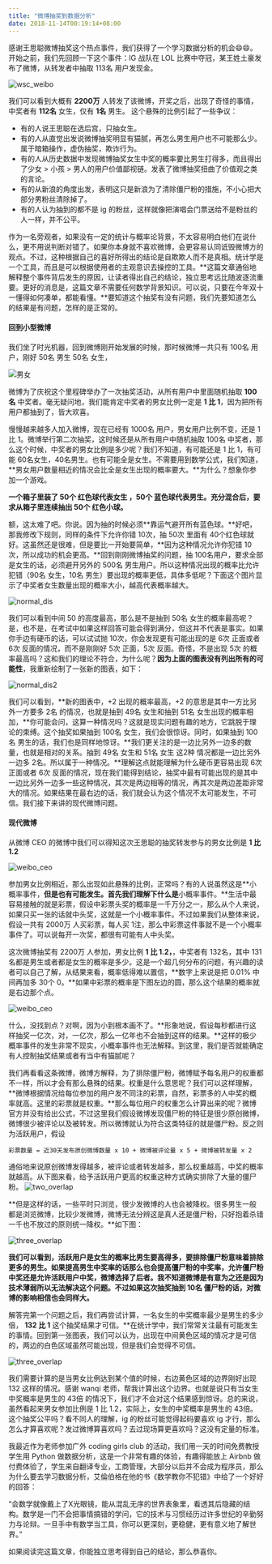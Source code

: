 ```yaml
---
title: "微博抽奖到数据分析"
date: 2018-11-14T00:19:14+08:00
---
```


感谢王思聪微博抽奖这个热点事件，我们获得了一个学习数据分析的机会😄😄。开始之前，我们先回顾一下这个事件：IG 战队在 LOL 比赛中夺冠，某王姓土豪发布了微博，从转发者中抽取 113名 用户发现金。

![wsc_weibo](https://coding.net/u/WindsonYang/p/WindsonYang.coding.me/git/raw/markdown/images/weibo/wsc_weibo.png)

我们可以看到大概有 **2200万** 人转发了该微博，开奖之后，出现了奇怪的事情，中奖者有 **112名** 女生，仅有 **1名** 男生。 这个悬殊的比例引起了一些争议：

- 有的人说王思聪在选后宫，只抽女生。
- 有的人从直觉出发说微博抽奖明显有猫腻，再怎么男生用户也不可能那么少。属于暗箱操作，虚伪抽奖，欺诈行为。
- 有的人从历史数据中发现微博抽奖女生中奖的概率要比男生打得多，而且得出了少女 > 小孩 > 男人的用户价值鄙视链。发表了微博抽奖扭曲了价值观之类的言论。
- 有的从新浪的角度出发，表明这只是新浪为了清除僵尸粉的措施，不小心把大部分男粉丝清除掉了。
- 有的人认为抽到的都不是 ig 的粉丝，这样就像把演唱会门票送给不是粉丝的人一样，并不公平。

作为一名旁观者，如果没有一定的统计与概率论背景，不太容易明白他们在说什么，更不用说判断对错了。如果你本身就不喜欢微博，会更容易认同诋毁微博方的观点。不过，这种根据自己的喜好所得出的结论是自欺欺人而不是真相。统计学是一个工具，而且是可以根据使用者的主观意识去操控的工具。**这篇文章通俗地解释整个事件背后发生的原因，让读者得出自己的结论，独立思考远比随波逐流重要。更好的消息是，这篇文章不需要任何数学背景知识。可以说，只要在今年双十一懂得如何凑单，都能看懂。**要知道这个抽奖有没有问题，我们先要知道怎么的结果是有问题，怎样的是正常的。

#### 回到小型微博
我们坐了时光机器，回到微博刚开始发展的时候，那时候微博一共只有 100名 用户，刚好 50名 男生 50名 女生，

![男女](https://coding.net/u/WindsonYang/p/WindsonYang.coding.me/git/raw/markdown/images/weibo/male_female.png)

微博为了庆祝这个里程碑举办了一次抽奖活动，从所有用户中里面随机抽取 **100名** 中奖者。毫无疑问地，我们能肯定中奖者的男女比例一定是 **1 比 1**，因为把所有用户都抽到了，皆大欢喜。

慢慢越来越多人加入微博，现在已经有 1000名 用户，男女用户比例不变，还是 1 比 1。微博举行第二次抽奖，这时候还是从所有用户中随机抽取 100名 中奖者，那么这个时候，中奖者的男女比例是多少呢？我们不知道，有可能还是 1 比 1，有可能 60名女生，40名男生。也有可能全是女生。不需要用到数学公式，我们知道，**男女用户数量相近的情况会比全是女生出现的概率要大。**为什么？想象你参加一个游戏。

**一个箱子里装了 50个 红色球代表女生 ，50个 蓝色球代表男生。充分混合后，要求从箱子里连续抽出 50个 红色小球。**

额，这太难了吧。你说。因为抽的时候必须**靠运气避开所有蓝色球。**好吧，那我修改下规则，同样的条件下允许你错 10次，抽 50次 里面有 40个红色球就好。这虽然还是很难，但是要比一开始要简单，**因为这种情况允许你犯错 10次，所以成功的机会更高。**回到刚刚微博抽奖的问题，抽 100名用户，要求全部是女生的话，必须避开另外的 500名 男生用户。所以这种情况出现的概率比允许犯错（90名 女生，10名 男生）要出现的概率更低，具体多低呢？下面这个图片显示了中奖者女生数量出现的概率大小，越高代表概率越大。

![normal_dis](https://coding.net/u/WindsonYang/p/WindsonYang.coding.me/git/raw/markdown/images/weibo/normal_100.png)

我们可以看到中间 50 的高度最高，那么是不是抽到 50名 女生的概率最高呢？是，也不是，在考试中如果这样回答可能会得到满分，但这并不代表是事实。如果你手边有硬币的话，可以试试抛 10次，你会发现更有可能出现的是 6次 正面或者 6次 反面的情况，而不是刚刚好 5次 正面，5次 反面。奇怪，不是出现 5次 的概率最高吗？这和我们的理论不符合，为什么呢？**因为上面的图表没有列出所有的可能性**，我重新绘制了一张新的图表，如下：

![normal_dis2](https://coding.net/u/WindsonYang/p/WindsonYang.coding.me/git/raw/markdown/images/weibo/new_normal_100.png)

我们可以看到，**新的图表中，+2 出现的概率最高，+2 的意思是其中一方比另外一方要多 2名 的情况，也就是抽到 49名 女生和抽到 51名 女生出现的概率相加，**你可能会问，这算一种情况吗？这就是现实问题有趣的地方，它跳脱于理论的束缚。这个抽奖如果抽到 100名 女生，我们会很惊讶。同时，如果抽到 100名 男生的话，我们也是同样地惊讶。**我们更关注的是一边比另外一边多的数量，也就是相对的关系。抽到 49名 女生和 51名 女生 这2种 情况都是一边比另外一边多 2名。所以属于一种情况。**理解这点就能理解为什么硬币更容易出现 6次 正面或者 6次 反面的情况，现在我们能得到结论，抽奖中最有可能出现的是其中一边比另外一边多一些这种情况，其次是两边相等的情况，再其次是两边差距非常大的情况。如果结果在最右边的话，我们就会认为这个情况不太可能发生，不可信。我们接下来讲的现代微博问题。

#### 现代微博
从微博 CEO 的微博中我们可以得知这次王思聪的抽奖转发参与的男女比例是 **1 比 1.2**

![weibo_ceo](https://coding.net/u/WindsonYang/p/WindsonYang.coding.me/git/raw/markdown/images/weibo/laiqu_weibo.png)

参加男女比例相近，那么出现如此悬殊的比例，正常吗？有的人说虽然这是**小概率事件，**但是也有可能发生。首先我们理解下什么是**小概率事件。**生活中最容易接触的就是彩票，假设中彩票头奖的概率是一千万分之一，那么从个人来说，如果只买一张的话就中头奖，这就是一个小概率事件。不过如果我们从整体来说，假设一共有 2000万 人买彩票，每人买 1注，那么中彩票这件事就不是一个小概率事件了。可以说每开一次奖，都很有可能有人中头奖。

这次微博抽奖有 2200万 人参加，男女比例 **1 比 1.2，**，中奖者有 132名，其中 131名都是男生或者都是女生的概率是多少。这是一个超几何分布的问题，有兴趣的读者可以自己了解，从结果来看，概率低得难以置信，**数字上来说是把 0.01% 中间再加多 30个 0。**如果中彩票的概率是下图左边的圆，那么这个结果的概率就是右边那个点。


![weibo_ceo](https://coding.net/u/WindsonYang/p/WindsonYang.coding.me/git/raw/markdown/images/weibo/ball.png)


什么，没找到点？对啊，因为小到根本画不了。**形象地说，假设每秒都进行这样抽奖一亿次，对，一亿次，那么一亿年也不会抽到这样的结果。**这样的极少概率事件的发生非常不现实，小概率事件也无法解释。到这里，我们是否就能确定有人控制抽奖结果或者有当中有猫腻呢？

我们再看看这条微博，微博方解释，为了排除僵尸粉，微博赋予每名用户的权重都不一样，所以才会有那么悬殊的结果。权重是什么意思呢？我们可以这样理解，**微博根据情况给每位参加的用户发不同注的彩票，自然，彩票多的人中奖的概率就高。这里的彩票就是权重。**那么每位用户的权重怎么计算出来的呢？微博官方并没有给出公式，不过这里我们假设微博发现僵尸粉的特征是很少原创微博，微博很少被评论以及被转发。所以微博就认为符合这类特征的就是僵尸粉。反之则为活跃用户，假设

    彩票数量 = 近30天发布原创微博数量 x 10 + 微博被评论量 x 5 + 微博被转发量 x 2

通俗地来说原创微博发得越多，被评论或者转发越多，那么权重越高，中奖的概率就越高。从下图来看，给予活跃用户更高的权重这种方式确实排除了大量的僵尸粉。
![two_overlap](https://coding.net/u/WindsonYang/p/WindsonYang.coding.me/git/raw/markdown/images/weibo/two_overlap.png)

**但是这样的话，一些平时只浏览，很少发微博的人也会被降权。很多男生一般都是浏览微博，比较少发微博，微博无法分辨这是真人还是僵尸粉，只好抱着杀错一千也不放过的原则统一降权。**如下图：

![three_overlap](https://coding.net/u/WindsonYang/p/WindsonYang.coding.me/git/raw/markdown/images/weibo/three_overlap.png)

**我们可以看到，活跃用户是女生的概率比男生要高得多，要排除僵尸粉意味着排除更多的男生。如果提高男生中奖率的话那么也会提高僵尸粉的中奖率，允许僵尸粉中奖还是允许活跃用户中奖，微博选择了后者。我不知道微博是有意为之还是因为技术薄弱所以无法解决这个问题。不过如果这次抽奖抽到 10名 僵尸粉的话，对微博的影响相信也会同样大。**

解答完第一个问题之后，我们再尝试计算，一名女生的中奖概率最少是男生的多少倍， **132 比 1** 这个抽奖结果才可信。**在统计学中，我们常常关注最有可能发生的事情。回到第一张图表，我们可以认为，出现在中间黄色区域的情况才是可信的，两边的白色区域虽然可能出现，但是我们会觉得不可信。

![three_overlap](https://coding.net/u/WindsonYang/p/WindsonYang.coding.me/git/raw/markdown/images/weibo/normal_100_color.png)


我们需要计算的是当男女比例达到某个值的时候，右边黄色区域的边界刚好出现 132 这样的情况。感谢 wanqi 老师，帮我计算出这个边界。也就是说只有当女生中奖概率是男生的 43倍 的情况下，我们才不会对这个结果感到惊讶。总的来说，虽然看起来男女参加比例是 1 比 1.2，实际上，女生的中奖概率是男生的 43倍。这个抽奖公平吗？看不同人的理解，ig 的粉丝可能觉得起码要喜欢 ig 才行，那么怎么才算喜欢呢？发过微博算喜欢吗？去过现场算更喜欢吗？这没有定量的标准。

我最近作为老师参加广外 coding girls club 的活动，我们用一天的时间免费教授学生用 Python 做数据分析，这是一个非常有趣的体验，有趣得能放上 Airbnb 做付费体验了，学生来自翻译专业，工商管理，大部分以后并不会成为程序员，那么为什么要去学习数据分析，艾倫伯格在他的书《数学教你不犯错》中给了一个好好的回答：

“会数学就像戴上了X光眼镜，能从混乱无序的世界表象里，看透其后隐藏的结构。数学是一门不会把事情搞错的学问，它的技术与习惯经历过许多世纪的辛勤努力与论辩。一旦手中有数学当工具，你可以更深刻，更稳健，更有意义地了解世界。”

如果阅读完这篇文章，你能独立思考得到自己的结论，那么恭喜你。
